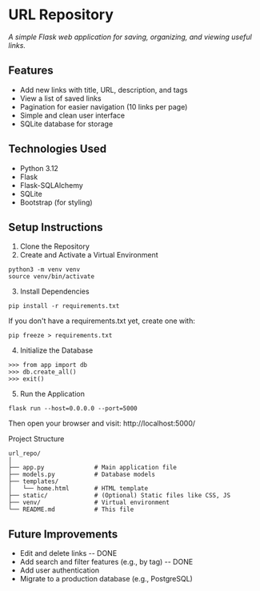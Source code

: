 # URL Repository
_A simple Flask web application for saving, organizing, and viewing useful links._

## Features
- Add new links with title, URL, description, and tags
- View a list of saved links
- Pagination for easier navigation (10 links per page)
- Simple and clean user interface
- SQLite database for storage

## Technologies Used
- Python 3.12
- Flask
- Flask-SQLAlchemy
- SQLite
- Bootstrap (for styling)

## Setup Instructions
1. Clone the Repository
2. Create and Activate a Virtual Environment
```
python3 -m venv venv
source venv/bin/activate
```
3. Install Dependencies
```
pip install -r requirements.txt
```

If you don't have a requirements.txt yet, create one with:
```
pip freeze > requirements.txt
```
4. Initialize the Database
```flask shell
>>> from app import db
>>> db.create_all()
>>> exit()
```
5. Run the Application
```
flask run --host=0.0.0.0 --port=5000
```
Then open your browser and visit:
http://localhost:5000/

Project Structure
```
url_repo/
│
├── app.py              # Main application file
├── models.py           # Database models
├── templates/
│   └── home.html       # HTML template
├── static/             # (Optional) Static files like CSS, JS
├── venv/               # Virtual environment
└── README.md           # This file
```

## Future Improvements

- Edit and delete links -- DONE
- Add search and filter features (e.g., by tag) -- DONE
- Add user authentication
- Migrate to a production database (e.g., PostgreSQL)
